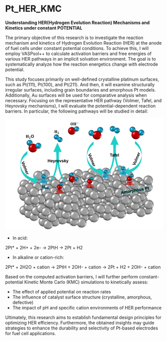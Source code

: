 # Pt_HER_KMC
**Understanding HER(Hydrogen Evolution Reaction) Mechanisms and Kinetics under constant POTENTIAL**

 The primary objective of this research is to investigate the reaction mechanism and kinetics of Hydrogen Evolution Reaction (HER) at the anode of fuel cells under constant potential conditions. To achieve this, I will employ VASPsol++ to calculate activation barriers and free energies of various HER pathways in an implicit solvation environment. The goal is to systematically analyze how the reaction energetics change with electrode potential.


 This study focuses primarily on well-defined crystalline platinum surfaces, such as Pt(111), Pt(100), and Pt(211). And then, it will examine structurally irregular surfaces, including grain boundaries and amorphous Pt models. Additionally, Au surfaces will be used for comparative analysis when necessary.
Focusing on the representative HER pathway (Volmer, Tafel, and Heyrovsky mechanisms), I will evaluate the potential-dependent reaction barriers. In particular, the following pathways will be studied in detail:

![reaction_img](./img/reaction_w.png)


* In acid:

2Pt* + 2H+ + 2e- -> 2PtH -> 2Pt + H2

* In alkaline or cation-rich:

2Pt* + 2H2O + cation -> 2PtH + 2OH- + cation -> 2Pt + H2 + 2OH- + cation


Based on the computed activation barriers, I will further perform constant-potential Kinetic Monte Carlo (KMC) simulations to kinetically assess:

* The effect of applied potential on reaction rates
* The influence of catalyst surface structure (crystalline, amorphous, defective)
* The impact of pH and specific cation environments of HER performance


 Ultimately, this research aims to establish fundamental design principles for optimizing HER efficiency. Furthermore, the obtained insights may guide strategies to enhance the durability and selectivity of Pt-based electrodes for fuel cell applications.
